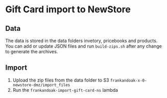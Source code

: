 # Gift Card import to NewStore

## Data

The data is stored in the data folders invetory, pricebooks and products. You can add or update JSON
files and run `build-zips.sh` after any change to generate the archives.

## Import

1. Upload the zip files from the data folder to S3 `frankandoak-x-0-newstore-dmz/import_files`
2. Run the `frankandoak-import-gift-card-ns` lambda

